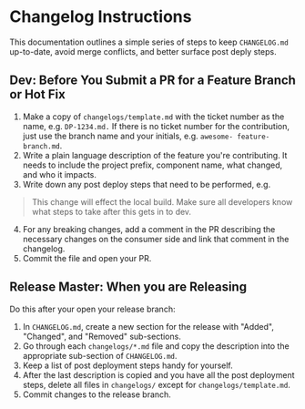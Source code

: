 # Changelog Instructions

This documentation outlines a simple series of steps to keep `CHANGELOG.md` up-to-date, avoid merge conflicts, and better surface post deply steps.

## Dev: Before You Submit a PR for a Feature Branch or Hot Fix

1. Make a copy of `changelogs/template.md` with the ticket number as the name, e.g. `DP-1234.md.` If there is no ticket number for the contribution, just use the branch name and your initials, e.g. `awesome- feature-branch.md`.
2. Write a plain language description of the feature you're contributing. It needs to include the project prefix, component name, what changed, and who it impacts.
3. Write down any post deploy steps that need to be performed, e.g.
> This change will effect the local build. Make sure all developers know what steps to take after this gets in to dev.

4. For any breaking changes, add a comment in the PR describing the necessary changes on the consumer side and link that comment in the changelog.
5. Commit the file and open your PR.

## Release Master: When you are Releasing

Do this after your open your release branch:

1. In `CHANGELOG.md`, create a new section for the release with "Added", "Changed", and "Removed" sub-sections.
2. Go through each `changelogs/*.md` file and copy the description into the appropriate sub-section of `CHANGELOG.md`.
3. Keep a list of post deployment steps handy for yourself.
4. After the last description is copied and you have all the post deployment steps, delete all files in `changelogs/` except for `changelogs/template.md`.
5. Commit changes to the release branch.
